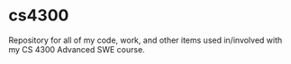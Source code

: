 # cs4300
Repository for all of my code, work, and other items used in/involved with my CS 4300 Advanced SWE course.
